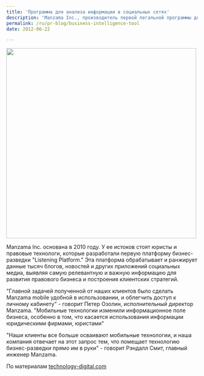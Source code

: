 ```yaml
---
title: 'Программа для анализа информации в социальных сетях'
description: 'Manzama Inc., производитель первой легальной программы для сбора и обработки информации Listening Platform, объявила о выходе Manzama Mobile, наборе приложений, которые позволяют пользователю получать важную информацию о клиентах, конкурентах и правовых тенденциях на своем мобильном устройстве.'
permalink: /ru/pr-blog/business-intelligence-tool
date: 2012-06-22

---
```


<img src="https://blog.larrybodine.com/uploads/image/Manzama(1).jpg" alt="" width="500">

Manzama Inc. основана в 2010 году. У ее истоков стоят юристы и правовые технологи, которые разработали первую платформу бизнес-разведки  "Listening Platform." Эта платформа обрабатывает и ранжирует данные тысяч блогов, новостей и других приложений социальных медиа, выявляя самую релевантную и важную информацию для развития правового бизнеса и построения клиентских стратегий.

"Главной задачей полученной от наших клиентов было сделать Manzama mobile удобной в использовании, и облегчить доступ к личному кабинету" - говорит Петер Озолин, исполнительный директор Manzama. "Мобильные технологии изменили информационное поле бизнеса, особенно в том, что касается использования информации юридическими фирмами, юристами"

"Наши клиенты все больше осваивают мобильные технологии, и наша компания отвечает на этот запрос тем, что помещает технологию бизнес-разведки прямо им в руки" - говорит Рэндалл Смит, главный инженер Manzama.

По материалам <a href="https://www.technology-digital.com/press_releases/hardware/first-business-intelligence-search-tool-for-legal-industry-provides-mobile-application-suite-for-sma"> technology-digital.com</a>

